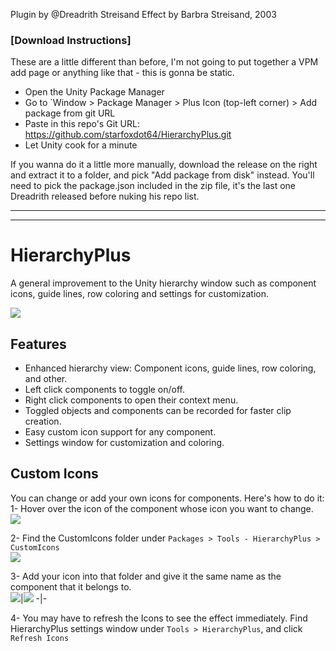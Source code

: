 Plugin by @Dreadrith
Streisand Effect by Barbra Streisand, 2003


### [Download Instructions]
These are a little different than before, I'm not going to put together a VPM add page or anything like that - this is gonna be static.

- Open the Unity Package Manager
- Go to `Window > Package Manager > Plus Icon (top-left corner) > Add package from git URL
- Paste in this repo's Git URL: https://github.com/starfoxdot64/HierarchyPlus.git
- Let Unity cook for a minute

If you wanna do it a little more manually, download the release on the right and extract it to a folder, and pick "Add package from disk" instead. You'll need to pick the package.json included in the zip file, it's the last one Dreadrith released before nuking his repo list.



-- -- -- -- -- -- -- -- -- -- -- -- -- -- -- -- -- -- -- -- -- -- --
-- -- -- -- -- -- -- -- -- -- -- -- -- -- -- -- -- -- -- -- -- -- --


# HierarchyPlus
A general improvement to the Unity hierarchy window such as component icons, guide lines, row coloring and settings for customization.


![](https://i.imgur.com/w1uNB7O.gif)
## Features
- Enhanced hierarchy view: Component icons, guide lines, row coloring, and other.
- Left click components to toggle on/off.
- Right click components to open their context menu.
- Toggled objects and components can be recorded for faster clip creation.
- Easy custom icon support for any component.
- Settings window for customization and coloring.


## Custom Icons
You can change or add your own icons for components. Here's how to do it:  
1- Hover over the icon of the component whose icon you want to change.  
![](https://i.imgur.com/if4bi2P.png)

2- Find the CustomIcons folder under `Packages > Tools - HierarchyPlus > CustomIcons`  
![](https://i.imgur.com/xMjNENk.png)

3- Add your icon into that folder and give it the same name as the component that it belongs to.  
![](https://i.imgur.com/TCPyfY1.png)|![](https://i.imgur.com/QzU3D7c.png)
-|-

4- You may have to refresh the Icons to see the effect immediately. Find HierarchyPlus settings window under `Tools > HierarchyPlus`, and click `Refresh Icons`
